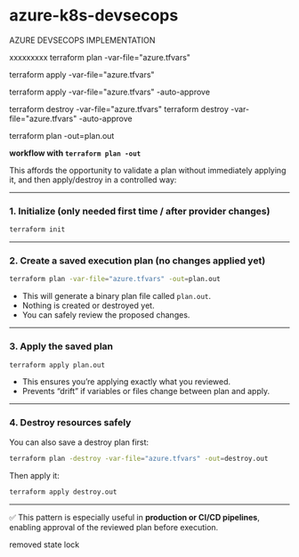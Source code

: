# azure-k8s-devsecops
AZURE DEVSECOPS IMPLEMENTATION

xxxxxxxxx
terraform plan -var-file="azure.tfvars"

terraform apply -var-file="azure.tfvars"

terraform apply -var-file="azure.tfvars" -auto-approve

terraform destroy -var-file="azure.tfvars"
terraform destroy -var-file="azure.tfvars" -auto-approve

terraform plan -out=plan.out

**workflow with `terraform plan -out`** 

This affords the opportunity to validate a plan without immediately applying it, and then apply/destroy in a controlled way:

---

### 1. Initialize (only needed first time / after provider changes)

```bash
terraform init
```

---

### 2. Create a saved execution plan (no changes applied yet)

```bash
terraform plan -var-file="azure.tfvars" -out=plan.out
```

* This will generate a binary plan file called `plan.out`.
* Nothing is created or destroyed yet.
* You can safely review the proposed changes.

---

### 3. Apply the saved plan

```bash
terraform apply plan.out
```

* This ensures you’re applying exactly what you reviewed.
* Prevents “drift” if variables or files change between plan and apply.

---

### 4. Destroy resources safely

You can also save a destroy plan first:

```bash
terraform plan -destroy -var-file="azure.tfvars" -out=destroy.out
```

Then apply it:

```bash
terraform apply destroy.out
```

---

✅ This pattern is especially useful in **production or CI/CD pipelines**, enabling approval of the reviewed plan before execution.

removed state lock
